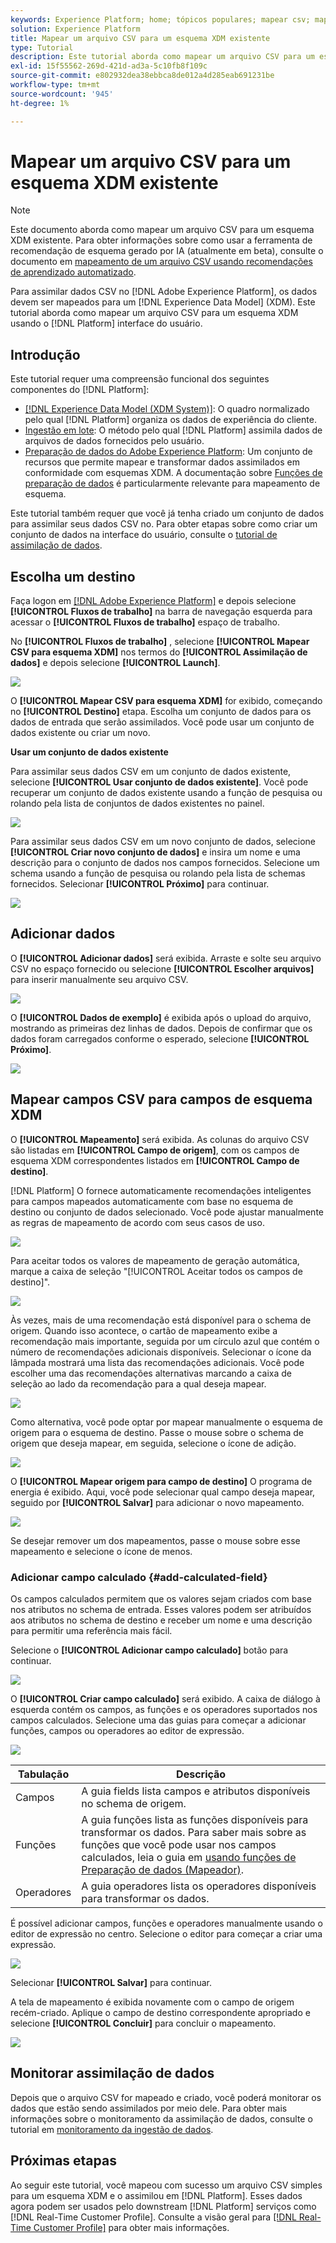 ```yaml
---
keywords: Experience Platform; home; tópicos populares; mapear csv; mapear arquivo csv; mapear arquivo csv para xdm; mapear csv para xdm; guia da interface do usuário;
solution: Experience Platform
title: Mapear um arquivo CSV para um esquema XDM existente
type: Tutorial
description: Este tutorial aborda como mapear um arquivo CSV para um esquema XDM existente usando a interface do usuário do Adobe Experience Platform.
exl-id: 15f55562-269d-421d-ad3a-5c10fb8f109c
source-git-commit: e802932dea38ebbca8de012a4d285eab691231be
workflow-type: tm+mt
source-wordcount: '945'
ht-degree: 1%

---
```


# Mapear um arquivo CSV para um esquema XDM existente

>[!NOTE]
>
>Este documento aborda como mapear um arquivo CSV para um esquema XDM existente. Para obter informações sobre como usar a ferramenta de recomendação de esquema gerado por IA (atualmente em beta), consulte o documento em [mapeamento de um arquivo CSV usando recomendações de aprendizado automatizado](./recommendations.md).

Para assimilar dados CSV no [!DNL Adobe Experience Platform], os dados devem ser mapeados para um [!DNL Experience Data Model] (XDM). Este tutorial aborda como mapear um arquivo CSV para um esquema XDM usando o [!DNL Platform] interface do usuário.

## Introdução

Este tutorial requer uma compreensão funcional dos seguintes componentes do [!DNL Platform]:

- [[!DNL Experience Data Model (XDM System)]](../../../xdm/home.md): O quadro normalizado pelo qual [!DNL Platform] organiza os dados de experiência do cliente.
- [Ingestão em lote](../../batch-ingestion/overview.md): O método pelo qual [!DNL Platform] assimila dados de arquivos de dados fornecidos pelo usuário.
- [Preparação de dados do Adobe Experience Platform](../../batch-ingestion/overview.md): Um conjunto de recursos que permite mapear e transformar dados assimilados em conformidade com esquemas XDM. A documentação sobre [Funções de preparação de dados](../../../data-prep/functions.md) é particularmente relevante para mapeamento de esquema.

Este tutorial também requer que você já tenha criado um conjunto de dados para assimilar seus dados CSV no. Para obter etapas sobre como criar um conjunto de dados na interface do usuário, consulte o [tutorial de assimilação de dados](../ingest-batch-data.md).

## Escolha um destino

Faça logon em [[!DNL Adobe Experience Platform]](https://platform.adobe.com) e depois selecione **[!UICONTROL Fluxos de trabalho]** na barra de navegação esquerda para acessar o **[!UICONTROL Fluxos de trabalho]** espaço de trabalho.

No **[!UICONTROL Fluxos de trabalho]** , selecione **[!UICONTROL Mapear CSV para esquema XDM]** nos termos do **[!UICONTROL Assimilação de dados]** e depois selecione **[!UICONTROL Launch]**.

![](../../images/tutorials/map-a-csv-file/workflows.png)

O **[!UICONTROL Mapear CSV para esquema XDM]** for exibido, começando no **[!UICONTROL Destino]** etapa. Escolha um conjunto de dados para os dados de entrada que serão assimilados. Você pode usar um conjunto de dados existente ou criar um novo.

**Usar um conjunto de dados existente**

Para assimilar seus dados CSV em um conjunto de dados existente, selecione **[!UICONTROL Usar conjunto de dados existente]**. Você pode recuperar um conjunto de dados existente usando a função de pesquisa ou rolando pela lista de conjuntos de dados existentes no painel.

![](../../images/tutorials/map-a-csv-file/use-existing-dataset.png)

Para assimilar seus dados CSV em um novo conjunto de dados, selecione **[!UICONTROL Criar novo conjunto de dados]** e insira um nome e uma descrição para o conjunto de dados nos campos fornecidos. Selecione um schema usando a função de pesquisa ou rolando pela lista de schemas fornecidos. Selecionar **[!UICONTROL Próximo]** para continuar.

![](../../images/tutorials/map-a-csv-file/create-new-dataset.png)

## Adicionar dados

O **[!UICONTROL Adicionar dados]** será exibida. Arraste e solte seu arquivo CSV no espaço fornecido ou selecione **[!UICONTROL Escolher arquivos]** para inserir manualmente seu arquivo CSV.

![](../../images/tutorials/map-a-csv-file/add-data.png)

O **[!UICONTROL Dados de exemplo]** é exibida após o upload do arquivo, mostrando as primeiras dez linhas de dados. Depois de confirmar que os dados foram carregados conforme o esperado, selecione **[!UICONTROL Próximo]**.

![](../../images/tutorials/map-a-csv-file/sample-data.png)

## Mapear campos CSV para campos de esquema XDM

O **[!UICONTROL Mapeamento]** será exibida. As colunas do arquivo CSV são listadas em **[!UICONTROL Campo de origem]**, com os campos de esquema XDM correspondentes listados em **[!UICONTROL Campo de destino]**.

[!DNL Platform] O fornece automaticamente recomendações inteligentes para campos mapeados automaticamente com base no esquema de destino ou conjunto de dados selecionado. Você pode ajustar manualmente as regras de mapeamento de acordo com seus casos de uso.

![](../../images/tutorials/map-a-csv-file/mapping-with-suggestions.png)

Para aceitar todos os valores de mapeamento de geração automática, marque a caixa de seleção &quot;[!UICONTROL Aceitar todos os campos de destino]&quot;.

![](../../images/tutorials/map-a-csv-file/filled-mapping-with-suggestions.png)

Às vezes, mais de uma recomendação está disponível para o schema de origem. Quando isso acontece, o cartão de mapeamento exibe a recomendação mais importante, seguida por um círculo azul que contém o número de recomendações adicionais disponíveis. Selecionar o ícone da lâmpada mostrará uma lista das recomendações adicionais. Você pode escolher uma das recomendações alternativas marcando a caixa de seleção ao lado da recomendação para a qual deseja mapear.

![](../../images/tutorials/map-a-csv-file/multiple-recommendations.png)

Como alternativa, você pode optar por mapear manualmente o esquema de origem para o esquema de destino. Passe o mouse sobre o schema de origem que deseja mapear, em seguida, selecione o ícone de adição.

![](../../images/tutorials/map-a-csv-file/mapping-with-suggestions-and-buttons.png)

O **[!UICONTROL Mapear origem para campo de destino]** O programa de energia é exibido. Aqui, você pode selecionar qual campo deseja mapear, seguido por **[!UICONTROL Salvar]** para adicionar o novo mapeamento.

![](../../images/tutorials/map-a-csv-file/manual-mapping.png)

Se desejar remover um dos mapeamentos, passe o mouse sobre esse mapeamento e selecione o ícone de menos.

### Adicionar campo calculado {#add-calculated-field}

Os campos calculados permitem que os valores sejam criados com base nos atributos no schema de entrada. Esses valores podem ser atribuídos aos atributos no schema de destino e receber um nome e uma descrição para permitir uma referência mais fácil.

Selecione o **[!UICONTROL Adicionar campo calculado]** botão para continuar.

![](../../images/tutorials/map-a-csv-file/add-calculated-field.png)

O **[!UICONTROL Criar campo calculado]** será exibido. A caixa de diálogo à esquerda contém os campos, as funções e os operadores suportados nos campos calculados. Selecione uma das guias para começar a adicionar funções, campos ou operadores ao editor de expressão.

![](../../images/tutorials/map-a-csv-file/create-calculated-fields.png)

| Tabulação | Descrição |
| --------- | ----------- |
| Campos | A guia fields lista campos e atributos disponíveis no schema de origem. |
| Funções | A guia funções lista as funções disponíveis para transformar os dados. Para saber mais sobre as funções que você pode usar nos campos calculados, leia o guia em [usando funções de Preparação de dados (Mapeador)](../../../data-prep/functions.md). |
| Operadores | A guia operadores lista os operadores disponíveis para transformar os dados. |

É possível adicionar campos, funções e operadores manualmente usando o editor de expressão no centro. Selecione o editor para começar a criar uma expressão.

![](../../images/tutorials/map-a-csv-file/create-calculated-field.png)

Selecionar **[!UICONTROL Salvar]** para continuar.

A tela de mapeamento é exibida novamente com o campo de origem recém-criado. Aplique o campo de destino correspondente apropriado e selecione **[!UICONTROL Concluir]** para concluir o mapeamento.

![](../../images/tutorials/map-a-csv-file/new-calculated-field.png)

## Monitorar assimilação de dados

Depois que o arquivo CSV for mapeado e criado, você poderá monitorar os dados que estão sendo assimilados por meio dele. Para obter mais informações sobre o monitoramento da assimilação de dados, consulte o tutorial em [monitoramento da ingestão de dados](../../../ingestion/quality/monitor-data-ingestion.md).

## Próximas etapas

Ao seguir este tutorial, você mapeou com sucesso um arquivo CSV simples para um esquema XDM e o assimilou em [!DNL Platform]. Esses dados agora podem ser usados pelo downstream [!DNL Platform] serviços como [!DNL Real-Time Customer Profile]. Consulte a visão geral para [[!DNL Real-Time Customer Profile]](../../../profile/home.md) para obter mais informações.
